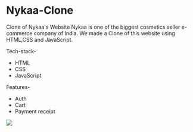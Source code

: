 # Nykaa-Clone
Clone of Nykaa's Website
Nykaa is one of the biggest cosmetics seller e-commerce company of India. 
We made a Clone of this website using HTML,CSS and JavaScript.

Tech-stack-
* HTML
* CSS
* JavaScript

Features-
* Auth
* Cart
* Payment receipt

<img src="https://utsav-katiyar.netlify.app/static/media/Nykaa.a4f32f2b.png"></img>
